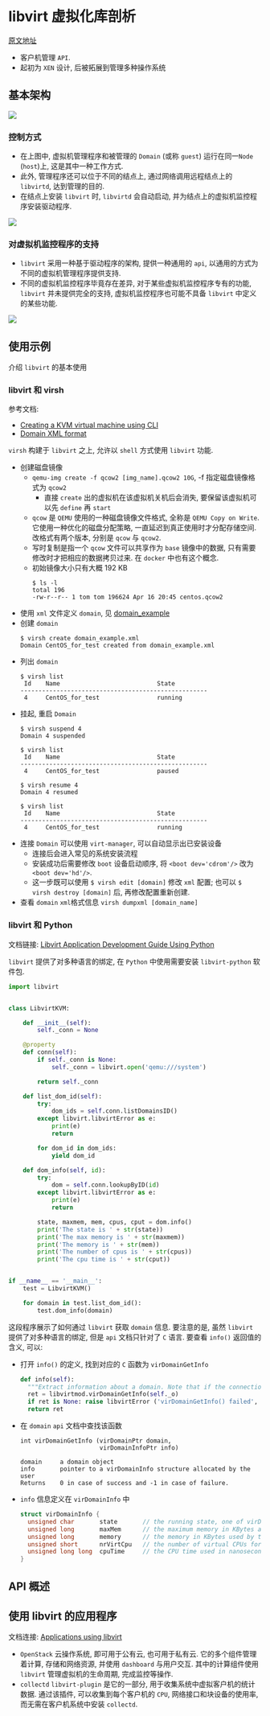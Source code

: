 # libvirt 虚拟化库剖析
[原文地址](https://www.ibm.com/developerworks/cn/linux/l-libvirt/)

- 客户机管理 `API`.
- 起初为 `XEN` 设计,  后被拓展到管理多种操作系统

## 基本架构
![](https://www.ibm.com/developerworks/cn/linux/l-libvirt/figure1.gif)

### 控制方式
- 在上图中, 虚拟机管理程序和被管理的 `Domain` (或称 `guest`) 运行在同一`Node` (`host`)上, 这是其中一种工作方式.
- 此外, 管理程序还可以位于不同的结点上, 通过网络调用远程结点上的 `libvirtd`, 达到管理的目的.
- 在结点上安装 `libvirt` 时, `libvirtd` 会自动启动, 并为结点上的虚拟机监控程序安装驱动程序.

![](https://www.ibm.com/developerworks/cn/linux/l-libvirt/figure2.gif)

### 对虚拟机监控程序的支持
- `libvirt` 采用一种基于驱动程序的架构, 提供一种通用的 `api`, 以通用的方式为不同的虚拟机管理程序提供支持.
- 不同的虚拟机监控程序毕竟存在差异, 对于某些虚拟机监控程序专有的功能, `libvirt` 并未提供完全的支持, 虚拟机监控程序也可能不具备 `libvirt` 中定义的某些功能.

![](https://www.ibm.com/developerworks/cn/linux/l-libvirt/figure3.gif)

## 使用示例
介绍 `libvirt` 的基本使用
### libvirt 和 virsh
参考文档:
- [Creating a KVM virtual machine using CLI](https://www.rivy.org/2013/02/creating-a-kvm-virtual-machine/)
- [Domain XML format](https://libvirt.org/formatdomain.html)

`virsh` 构建于 `libvirt` 之上, 允许以 `shell` 方式使用 `libvirt` 功能.

- 创建磁盘镜像
  - `qemu-img create -f qcow2 [img_name].qcow2 10G`, -f 指定磁盘镜像格式为 `qcow2`
    - 直接 `create` 出的虚拟机在该虚拟机关机后会消失, 要保留该虚拟机可以先 `define` 再 `start`
  - `qcow` 是 `QEMU` 使用的一种磁盘镜像文件格式, 全称是 `QEMU Copy on Write`. 它使用一种优化的磁盘分配策略, 一直延迟到真正使用时才分配存储空间. 改格式有两个版本, 分别是 `qcow` 与 `qcow2`.
  - 写时复制是指一个 `qcow` 文件可以共享作为 `base` 镜像中的数据, 只有需要修改时才把相应的数据拷贝过来. 在 `docker` 中也有这个概念.
  - 初始镜像大小只有大概 192 KB
    ```
    $ ls -l
    total 196
    -rw-r--r-- 1 tom tom 196624 Apr 16 20:45 centos.qcow2
    ```
- 使用 `xml` 文件定义 `domain`, 见 [domain_example](./domain_example.xml)
- 创建 `domain`
  ```
  $ virsh create domain_example.xml
  Domain CentOS_for_test created from domain_example.xml
  ```
- 列出 `domain`
  ```
  $ virsh list
   Id    Name                           State
  ----------------------------------------------------
   4     CentOS_for_test                running
  ```
- 挂起, 重启 `Domain`
  ```
  $ virsh suspend 4
  Domain 4 suspended

  $ virsh list
   Id    Name                           State
  ----------------------------------------------------
   4     CentOS_for_test                paused

  $ virsh resume 4
  Domain 4 resumed

  $ virsh list
   Id    Name                           State
  ----------------------------------------------------
   4     CentOS_for_test                running
  ```
- 连接 `Domain` 可以使用 `virt-manager`, 可以自动显示出已安装设备
  - 连接后会进入常见的系统安装流程
  - 安装成功后需要修改 `boot` 设备启动顺序, 将 `<boot dev='cdrom'/>` 改为 `<boot dev='hd'/>`.
  - 这一步既可以使用 `$ virsh edit [domain]` 修改 `xml` 配置; 也可以 `$ virsh destroy [domain]` 后, 再修改配置重新创建.
- 查看 `domain` `xml`格式信息  `virsh dumpxml [domain_name]`

### libvirt 和 Python
文档链接: [Libvirt Application Development Guide Using Python](https://libvirt.org/docs/libvirt-appdev-guide-python/en-US/html/)

`libvirt` 提供了对多种语言的绑定, 在 `Python` 中使用需要安装 `libvirt-python` 软件包.

```Python
import libvirt


class LibvirtKVM:

    def __init__(self):
        self._conn = None

    @property
    def conn(self):
        if self._conn is None:
            self._conn = libvirt.open('qemu:///system')

        return self._conn

    def list_dom_id(self):
        try:
            dom_ids = self.conn.listDomainsID()
        except libvirt.libvirtError as e:
            print(e)
            return

        for dom_id in dom_ids:
            yield dom_id

    def dom_info(self, id):
        try:
            dom = self.conn.lookupByID(id)
        except libvirt.libvirtError as e:
            print(e)
            return

        state, maxmem, mem, cpus, cput = dom.info()
        print('The state is ' + str(state))
        print('The max memory is ' + str(maxmem))
        print('The memory is ' + str(mem))
        print('The number of cpus is ' + str(cpus))
        print('The cpu time is ' + str(cput))


if __name__ == '__main__':
    test = LibvirtKVM()

    for domain in test.list_dom_id():
        test.dom_info(domain)
```

这段程序展示了如何通过 `libvirt` 获取 `domain` 信息. 要注意的是, 虽然 `libvirt` 提供了对多种语言的绑定, 但是 `api` 文档只针对了 `C` 语言. 要查看 `info()` 返回值的含义, 可以:
- 打开 `info()` 的定义, 找到对应的 `C` 函数为 `virDomainGetInfo`
  ```python
  def info(self):
    """Extract information about a domain. Note that if the connection used to get the domain is limited only a partial set of the information can be extracted. """
    ret = libvirtmod.virDomainGetInfo(self._o)
    if ret is None: raise libvirtError ('virDomainGetInfo() failed', dom=self)
    return ret
  ```
- 在 `domain` `api` 文档中查找该函数
  ```
  int virDomainGetInfo (virDomainPtr domain,
                        virDomainInfoPtr info)

  domain     a domain object
  info       pointer to a virDomainInfo structure allocated by the user
  Returns    0 in case of success and -1 in case of failure.
  ```
- `info` 信息定义在 `virDomainInfo` 中
  ```C
  struct virDomainInfo {
    unsigned char       state       // the running state, one of virDomainState
    unsigned long       maxMem      // the maximum memory in KBytes allowed
    unsigned long       memory      // the memory in KBytes used by the domain
    unsigned short      nrVirtCpu   // the number of virtual CPUs for the domain
    unsigned long long  cpuTime     // the CPU time used in nanoseconds
  }
  ```

## API 概述

## 使用 libvirt 的应用程序
文档连接: [Applications using libvirt](https://libvirt.org/apps.html)

- `OpenStack` 云操作系统, 即可用于公有云, 也可用于私有云. 它的多个组件管理着计算, 存储和网络资源, 并使用 `dashboard` 与用户交互. 其中的计算组件使用 `libvirt` 管理虚拟机的生命周期, 完成监控等操作.
- `collectd` `libvirt-plugin` 是它的一部分, 用于收集系统中虚拟客户机的统计数据. 通过该插件, 可以收集到每个客户机的 `CPU`, 网络接口和块设备的使用率, 而无需在客户机系统中安装 `collectd`.
